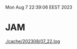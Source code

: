 Mon Aug  7 22:39:06 EEST 2023
# JAM
<a href='./cache/202308/07_22.log'>./cache/202308/07_22.log</a>
